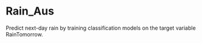 # Rain_Aus
Predict next-day rain by training classification models on the target variable RainTomorrow.
